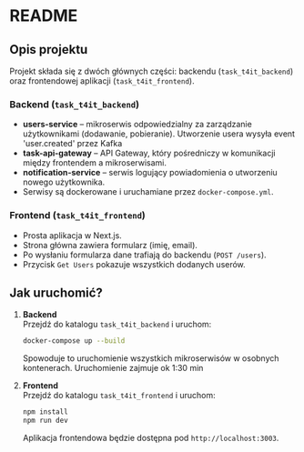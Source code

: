 # README

## Opis projektu

Projekt składa się z dwóch głównych części: backendu (`task_t4it_backend`) oraz frontendowej aplikacji (`task_t4it_frontend`).

### Backend (`task_t4it_backend`)
- **users-service** – mikroserwis odpowiedzialny za zarządzanie użytkownikami (dodawanie, pobieranie). Utworzenie usera wysyła event 'user.created' przez Kafka
- **task-api-gateway** – API Gateway, który pośredniczy w komunikacji między frontendem a mikroserwisami.
- **notification-service** – serwis logujący powiadomienia o utworzeniu nowego użytkownika. 
- Serwisy są dockerowane i uruchamiane przez `docker-compose.yml`.

### Frontend (`task_t4it_frontend`)
- Prosta aplikacja w Next.js.
- Strona główna zawiera formularz (imię, email).
- Po wysłaniu formularza dane trafiają do backendu (`POST /users`).
- Przycisk `Get Users` pokazuje wszystkich dodanych userów.

## Jak uruchomić?

1. **Backend**  
   Przejdź do katalogu `task_t4it_backend` i uruchom:
   ```sh
   docker-compose up --build
   ```
   Spowoduje to uruchomienie wszystkich mikroserwisów w osobnych kontenerach. Uruchomienie zajmuje ok 1:30 min

2. **Frontend**  
   Przejdź do katalogu `task_t4it_frontend` i uruchom:
   ```sh
   npm install
   npm run dev
   ```
   Aplikacja frontendowa będzie dostępna pod `http://localhost:3003`.
